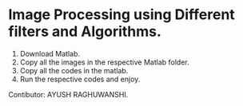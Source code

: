 # Image Processing using Different filters and Algorithms.

1. Download Matlab.
2. Copy all the images in the respective Matlab folder.
3. Copy all the codes in the matlab.
4. Run the respective codes and enjoy.

Contibutor: AYUSH RAGHUWANSHI.
